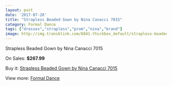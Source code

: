 ```yaml
---
layout: post
date: '2017-07-28'
title: "Strapless Beaded Gown by Nina Canacci 7015"
category: Formal Dance
tags: ["dresses","strapless","prom","nina","brand"]
image: http://img.transblink.com/6841-thickbox_default/strapless-beaded-gown-by-nina-canacci-7015.jpg
---
```

Strapless Beaded Gown by Nina Canacci 7015

On Sales: **$267.99**
<a href="https://www.transblink.com/en/formal-dance/2215-strapless-beaded-gown-by-nina-canacci-7015.html"><amp-img layout="responsive" width="600" height="600" src="//img.transblink.com/6841-thickbox_default/strapless-beaded-gown-by-nina-canacci-7015.jpg" alt="Strapless Beaded Gown by Nina Canacci 7015 0" /></a>
<a href="https://www.transblink.com/en/formal-dance/2215-strapless-beaded-gown-by-nina-canacci-7015.html"><amp-img layout="responsive" width="600" height="600" src="//img.transblink.com/6842-thickbox_default/strapless-beaded-gown-by-nina-canacci-7015.jpg" alt="Strapless Beaded Gown by Nina Canacci 7015 1" /></a>

Buy it: [Strapless Beaded Gown by Nina Canacci 7015](https://www.transblink.com/en/formal-dance/2215-strapless-beaded-gown-by-nina-canacci-7015.html "Strapless Beaded Gown by Nina Canacci 7015")

View more: [Formal Dance](https://www.transblink.com/en/6-formal-dance "Formal Dance")